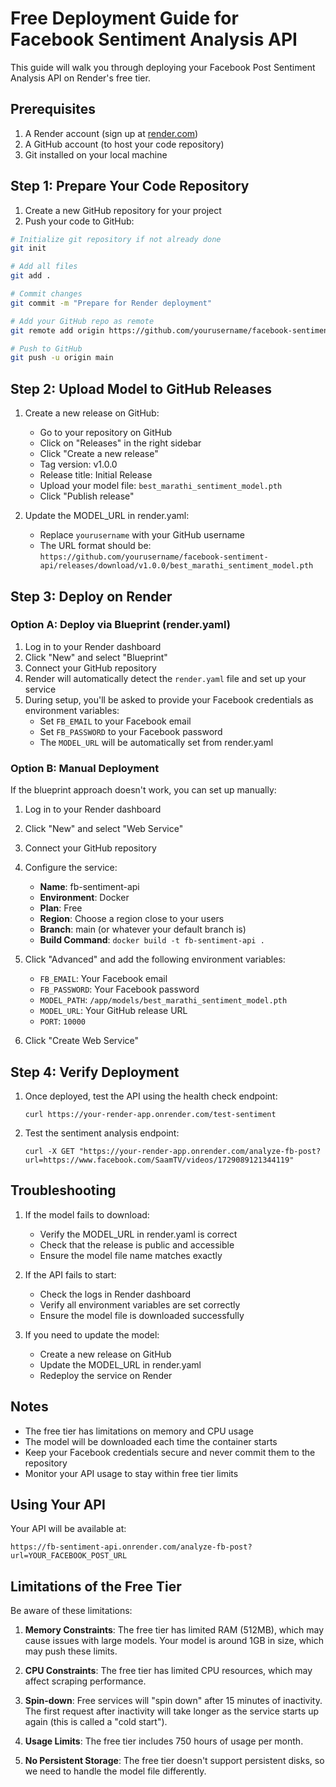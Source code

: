 # Free Deployment Guide for Facebook Sentiment Analysis API

This guide will walk you through deploying your Facebook Post Sentiment Analysis API on Render's free tier.

## Prerequisites

1. A Render account (sign up at [render.com](https://render.com))
2. A GitHub account (to host your code repository)
3. Git installed on your local machine

## Step 1: Prepare Your Code Repository

1. Create a new GitHub repository for your project
2. Push your code to GitHub:

```bash
# Initialize git repository if not already done
git init

# Add all files
git add .

# Commit changes
git commit -m "Prepare for Render deployment"

# Add your GitHub repo as remote
git remote add origin https://github.com/yourusername/facebook-sentiment-api.git

# Push to GitHub
git push -u origin main
```

## Step 2: Upload Model to GitHub Releases

1. Create a new release on GitHub:

   - Go to your repository on GitHub
   - Click on "Releases" in the right sidebar
   - Click "Create a new release"
   - Tag version: v1.0.0
   - Release title: Initial Release
   - Upload your model file: `best_marathi_sentiment_model.pth`
   - Click "Publish release"

2. Update the MODEL_URL in render.yaml:
   - Replace `yourusername` with your GitHub username
   - The URL format should be: `https://github.com/yourusername/facebook-sentiment-api/releases/download/v1.0.0/best_marathi_sentiment_model.pth`

## Step 3: Deploy on Render

### Option A: Deploy via Blueprint (render.yaml)

1. Log in to your Render dashboard
2. Click "New" and select "Blueprint"
3. Connect your GitHub repository
4. Render will automatically detect the `render.yaml` file and set up your service
5. During setup, you'll be asked to provide your Facebook credentials as environment variables:
   - Set `FB_EMAIL` to your Facebook email
   - Set `FB_PASSWORD` to your Facebook password
   - The `MODEL_URL` will be automatically set from render.yaml

### Option B: Manual Deployment

If the blueprint approach doesn't work, you can set up manually:

1. Log in to your Render dashboard
2. Click "New" and select "Web Service"
3. Connect your GitHub repository
4. Configure the service:
   - **Name**: fb-sentiment-api
   - **Environment**: Docker
   - **Plan**: Free
   - **Region**: Choose a region close to your users
   - **Branch**: main (or whatever your default branch is)
   - **Build Command**: `docker build -t fb-sentiment-api .`
5. Click "Advanced" and add the following environment variables:

   - `FB_EMAIL`: Your Facebook email
   - `FB_PASSWORD`: Your Facebook password
   - `MODEL_PATH`: `/app/models/best_marathi_sentiment_model.pth`
   - `MODEL_URL`: Your GitHub release URL
   - `PORT`: `10000`

6. Click "Create Web Service"

## Step 4: Verify Deployment

1. Once deployed, test the API using the health check endpoint:

   ```
   curl https://your-render-app.onrender.com/test-sentiment
   ```

2. Test the sentiment analysis endpoint:
   ```
   curl -X GET "https://your-render-app.onrender.com/analyze-fb-post?url=https://www.facebook.com/SaamTV/videos/1729089121344119"
   ```

## Troubleshooting

1. If the model fails to download:

   - Verify the MODEL_URL in render.yaml is correct
   - Check that the release is public and accessible
   - Ensure the model file name matches exactly

2. If the API fails to start:

   - Check the logs in Render dashboard
   - Verify all environment variables are set correctly
   - Ensure the model file is downloaded successfully

3. If you need to update the model:
   - Create a new release on GitHub
   - Update the MODEL_URL in render.yaml
   - Redeploy the service on Render

## Notes

- The free tier has limitations on memory and CPU usage
- The model will be downloaded each time the container starts
- Keep your Facebook credentials secure and never commit them to the repository
- Monitor your API usage to stay within free tier limits

## Using Your API

Your API will be available at:

```
https://fb-sentiment-api.onrender.com/analyze-fb-post?url=YOUR_FACEBOOK_POST_URL
```

## Limitations of the Free Tier

Be aware of these limitations:

1. **Memory Constraints**: The free tier has limited RAM (512MB), which may cause issues with large models. Your model is around 1GB in size, which may push these limits.

2. **CPU Constraints**: The free tier has limited CPU resources, which may affect scraping performance.

3. **Spin-down**: Free services will "spin down" after 15 minutes of inactivity. The first request after inactivity will take longer as the service starts up again (this is called a "cold start").

4. **Usage Limits**: The free tier includes 750 hours of usage per month.

5. **No Persistent Storage**: The free tier doesn't support persistent disks, so we need to handle the model file differently.
